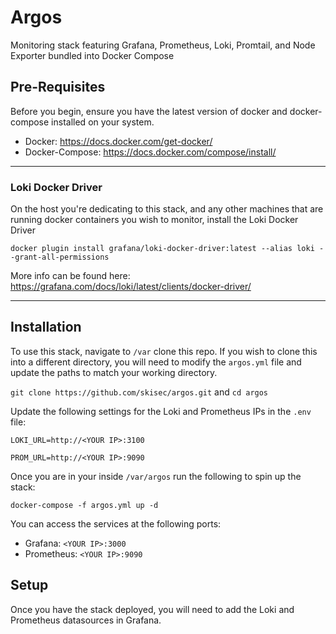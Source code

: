 # Argos
Monitoring stack featuring Grafana, Prometheus, Loki, Promtail, and Node Exporter bundled into Docker Compose

## Pre-Requisites
Before you begin, ensure you have the latest version of docker and docker-compose installed on your system.
* Docker: https://docs.docker.com/get-docker/
* Docker-Compose: https://docs.docker.com/compose/install/


---
### Loki Docker Driver
On the host you're dedicating to this stack, and any other machines that are running docker containers you wish to monitor, install the Loki Docker Driver

`docker plugin install grafana/loki-docker-driver:latest --alias loki --grant-all-permissions`

More info can be found here: https://grafana.com/docs/loki/latest/clients/docker-driver/

---

## Installation

To use this stack, navigate to `/var` clone this repo. If you wish to clone this into a different directory, you will need to modify the `argos.yml` file and update the paths to match your working directory.

`git clone https://github.com/skisec/argos.git` and `cd argos`

Update the following settings for the Loki and Prometheus IPs in the `.env` file:

`LOKI_URL=http://<YOUR IP>:3100`

`PROM_URL=http://<YOUR IP>:9090`

Once you are in your inside `/var/argos` run the following to spin up the stack:

`docker-compose -f argos.yml up -d`

You can access the services at the following ports:
* Grafana: `<YOUR IP>:3000`
* Prometheus: `<YOUR IP>:9090`


## Setup
Once you have the stack deployed, you will need to add the Loki and Prometheus datasources in Grafana.
